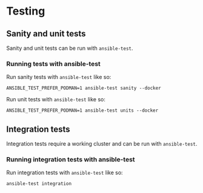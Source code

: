 # Testing

## Sanity and unit tests

Sanity and unit tests can be run with `ansible-test`.

### Running tests with ansible-test

Run sanity tests with `ansible-test` like so:

```
ANSIBLE_TEST_PREFER_PODMAN=1 ansible-test sanity --docker
```

Run unit tests with `ansible-test` like so:

```
ANSIBLE_TEST_PREFER_PODMAN=1 ansible-test units --docker
```

## Integration tests

Integration tests require a working cluster and can be run with
`ansible-test`.

### Running integration tests with ansible-test

Run integration tests with `ansible-test` like so:

```
ansible-test integration
```
